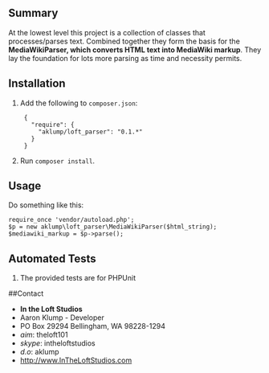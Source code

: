 ## Summary
At the lowest level this project is a collection of classes that processes/parses text.  Combined together they form the basis for the **MediaWikiParser, which converts HTML text into MediaWiki markup**.  They lay the foundation for lots more parsing as time and necessity permits.

## Installation
1. Add the following to `composer.json`:

        {
          "require": {
            "aklump/loft_parser": "0.1.*"
          }
        }

2. Run `composer install`.

## Usage
Do something like this:

    require_once 'vendor/autoload.php';
    $p = new aklump\loft_parser\MediaWikiParser($html_string);
    $mediawiki_markup = $p->parse();


## Automated Tests
1. The provided tests are for PHPUnit

##Contact
* **In the Loft Studios**
* Aaron Klump - Developer
* PO Box 29294 Bellingham, WA 98228-1294
* _aim_: theloft101
* _skype_: intheloftstudios
* _d.o_: aklump
* <http://www.InTheLoftStudios.com>
